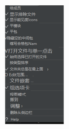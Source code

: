 ![image-20200803113458454](https://raw.githubusercontent.com/kujin521/Typora_images/master/img/idea-%E8%AE%BE%E7%BD%AE%E5%8C%85%E5%90%8D%E6%8E%92%E5%88%97%E6%98%BE%E7%A4%BA.png)

